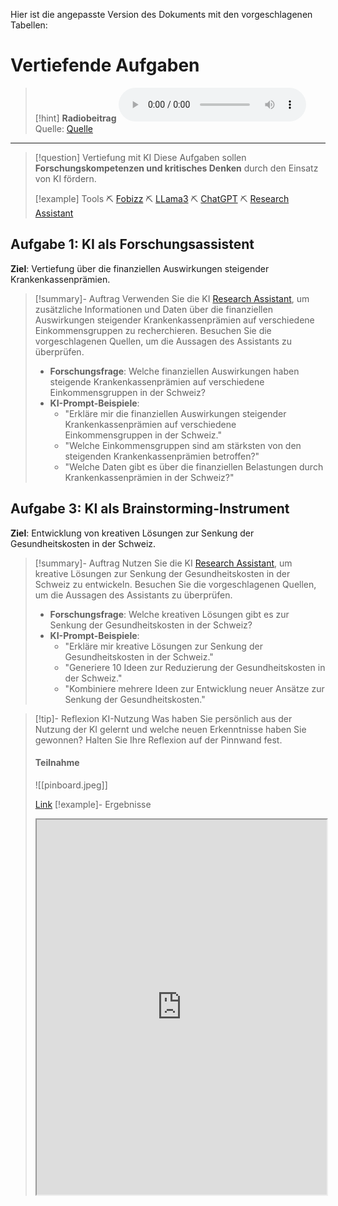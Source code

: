 Hier ist die angepasste Version des Dokuments mit den vorgeschlagenen Tabellen:

# Vertiefende Aufgaben
>[!hint] **Radiobeitrag**
><audio controls><source src="https://download-media.srf.ch/world/audio/Rendez-vous-radio/2024/05/Rendez-vous-radio-6ae4c74d-98c0-4c8d-8efd-787c7cbe8d6b.mp3"></audio>
>Quelle: [Quelle](https://www.srf.ch/play/radio/redirect/detail/6ae4c74d-98c0-4c8d-8efd-787c7cbe8d6b)

---

>[!question] Vertiefung mit KI
>Diese Aufgaben sollen **Forschungskompetenzen und kritisches Denken** durch den Einsatz von KI fördern.
>
>[!example] Tools
>⛏ [Fobizz](https://tools.fobizz.com/go)
>⛏ [LLama3](https://www.llama2.ai/)
>⛏ [ChatGPT](https://chatgpt.com/)
>⛏ [Research Assistant](http://aburossi.ch/ra)

## Aufgabe 1: **KI als Forschungsassistent**
 **Ziel**: Vertiefung über die finanziellen Auswirkungen steigender Krankenkassenprämien.
>[!summary]- Auftrag
>Verwenden Sie die KI [Research Assistant](http://aburossi.ch/ra), um zusätzliche Informationen und Daten über die finanziellen Auswirkungen steigender Krankenkassenprämien auf verschiedene Einkommensgruppen zu recherchieren. Besuchen Sie die vorgeschlagenen Quellen, um die Aussagen des Assistants zu überprüfen.
> - **Forschungsfrage**: Welche finanziellen Auswirkungen haben steigende Krankenkassenprämien auf verschiedene Einkommensgruppen in der Schweiz?
> - **KI-Prompt-Beispiele**:
>     - "Erkläre mir die finanziellen Auswirkungen steigender Krankenkassenprämien auf verschiedene Einkommensgruppen in der Schweiz."
>     - "Welche Einkommensgruppen sind am stärksten von den steigenden Krankenkassenprämien betroffen?"
>     - "Welche Daten gibt es über die finanziellen Belastungen durch Krankenkassenprämien in der Schweiz?"

## Aufgabe 3: **KI als Brainstorming-Instrument**
 **Ziel**: Entwicklung von kreativen Lösungen zur Senkung der Gesundheitskosten in der Schweiz.
>[!summary]- Auftrag
> Nutzen Sie die KI [Research Assistant](http://aburossi.ch/ra), um kreative Lösungen zur Senkung der Gesundheitskosten in der Schweiz zu entwickeln. Besuchen Sie die vorgeschlagenen Quellen, um die Aussagen des Assistants zu überprüfen. 
> - **Forschungsfrage**: Welche kreativen Lösungen gibt es zur Senkung der Gesundheitskosten in der Schweiz?
> - **KI-Prompt-Beispiele**:
>     - "Erkläre mir kreative Lösungen zur Senkung der Gesundheitskosten in der Schweiz."
>     - "Generiere 10 Ideen zur Reduzierung der Gesundheitskosten in der Schweiz."
>     - "Kombiniere mehrere Ideen zur Entwicklung neuer Ansätze zur Senkung der Gesundheitskosten."

>[!tip]- Reflexion KI-Nutzung
>Was haben Sie persönlich aus der Nutzung der KI gelernt und welche neuen Erkenntnisse haben Sie gewonnen? Halten Sie Ihre Reflexion auf der Pinnwand fest.
>#### Teilnahme
>![[pinboard.jpeg]]
>
>[Link](https://pinboard.streamlit.app)
>[!example]- Ergebnisse
>
><iframe width="100%" height="600" src="https://pinerge.streamlit.app/?embed=true" allowfullscreen allow="geolocation *; autoplay; encrypted-media"></iframe>